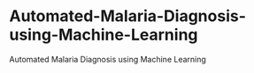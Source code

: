# Automated-Malaria-Diagnosis-using-Machine-Learning
Automated Malaria Diagnosis using Machine Learning
